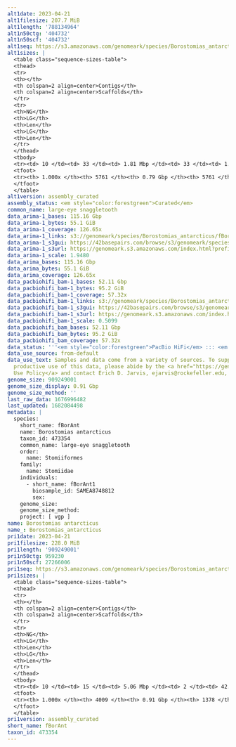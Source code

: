 ```yaml
---
alt1date: 2023-04-21
alt1filesize: 207.7 MiB
alt1length: '788134964'
alt1n50ctg: '404732'
alt1n50scf: '404732'
alt1seq: https://s3.amazonaws.com/genomeark/species/Borostomias_antarcticus/fBorAnt1/assembly_curated/fBorAnt1.alt.cur.20230421.fasta.gz
alt1sizes: |
  <table class="sequence-sizes-table">
  <thead>
  <tr>
  <th></th>
  <th colspan=2 align=center>Contigs</th>
  <th colspan=2 align=center>Scaffolds</th>
  </tr>
  <tr>
  <th>NG</th>
  <th>LG</th>
  <th>Len</th>
  <th>LG</th>
  <th>Len</th>
  </tr>
  </thead>
  <tbody>
  <tr><td> 10 </td><td> 33 </td><td> 1.81 Mbp </td><td> 33 </td><td> 1.81 Mbp </td></tr><tr><td> 20 </td><td> 89 </td><td> 1.17 Mbp </td><td> 89 </td><td> 1.17 Mbp </td></tr><tr><td> 30 </td><td> 173 </td><td> 0.79 Mbp </td><td> 173 </td><td> 0.79 Mbp </td></tr><tr><td> 40 </td><td> 290 </td><td> 0.57 Mbp </td><td> 290 </td><td> 0.57 Mbp </td></tr><tr style="background-color:#cccccc;"><td> 50 </td><td> 455 </td><td> 404.73 Kbp </td><td> 455 </td><td> 404.73 Kbp </td></tr><tr><td> 60 </td><td> 691 </td><td> 279.03 Kbp </td><td> 691 </td><td> 279.03 Kbp </td></tr><tr><td> 70 </td><td> 1043 </td><td> 179.61 Kbp </td><td> 1043 </td><td> 179.61 Kbp </td></tr><tr><td> 80 </td><td> 1625 </td><td> 103.66 Kbp </td><td> 1625 </td><td> 103.66 Kbp </td></tr><tr><td> 90 </td><td> 2749 </td><td> 48.83 Kbp </td><td> 2749 </td><td> 48.83 Kbp </td></tr><tr><td> 100 </td><td> 5761 </td><td> 1.84 Kbp </td><td> 5761 </td><td> 1.84 Kbp </td></tr></tbody>
  <tfoot>
  <tr><th> 1.000x </th><th> 5761 </th><th> 0.79 Gbp </th><th> 5761 </th><th> 0.79 Gbp </th></tr>
  </tfoot>
  </table>
alt1version: assembly_curated
assembly_status: <em style="color:forestgreen">Curated</em>
common_name: large-eye snaggletooth
data_arima-1_bases: 115.16 Gbp
data_arima-1_bytes: 55.1 GiB
data_arima-1_coverage: 126.65x
data_arima-1_links: s3://genomeark/species/Borostomias_antarcticus/fBorAnt1/genomic_data/arima/<br>
data_arima-1_s3gui: https://42basepairs.com/browse/s3/genomeark/species/Borostomias_antarcticus/fBorAnt1/genomic_data/arima/
data_arima-1_s3url: https://genomeark.s3.amazonaws.com/index.html?prefix=species/Borostomias_antarcticus/fBorAnt1/genomic_data/arima/
data_arima-1_scale: 1.9480
data_arima_bases: 115.16 Gbp
data_arima_bytes: 55.1 GiB
data_arima_coverage: 126.65x
data_pacbiohifi_bam-1_bases: 52.11 Gbp
data_pacbiohifi_bam-1_bytes: 95.2 GiB
data_pacbiohifi_bam-1_coverage: 57.32x
data_pacbiohifi_bam-1_links: s3://genomeark/species/Borostomias_antarcticus/fBorAnt1/genomic_data/pacbio_hifi/<br>
data_pacbiohifi_bam-1_s3gui: https://42basepairs.com/browse/s3/genomeark/species/Borostomias_antarcticus/fBorAnt1/genomic_data/pacbio_hifi/
data_pacbiohifi_bam-1_s3url: https://genomeark.s3.amazonaws.com/index.html?prefix=species/Borostomias_antarcticus/fBorAnt1/genomic_data/pacbio_hifi/
data_pacbiohifi_bam-1_scale: 0.5099
data_pacbiohifi_bam_bases: 52.11 Gbp
data_pacbiohifi_bam_bytes: 95.2 GiB
data_pacbiohifi_bam_coverage: 57.32x
data_status: '''<em style="color:forestgreen">PacBio HiFi</em> ::: <em style="color:forestgreen">Arima</em>'''
data_use_source: from-default
data_use_text: Samples and data come from a variety of sources. To support fair and
  productive use of this data, please abide by the <a href="https://genome10k.soe.ucsc.edu/data-use-policies/">Data
  Use Policy</a> and contact Erich D. Jarvis, ejarvis@rockefeller.edu, with any questions.
genome_size: 909249001
genome_size_display: 0.91 Gbp
genome_size_method: ''
last_raw_data: 1676996482
last_updated: 1682084498
metadata: |
  species:
    short_name: fBorAnt
    name: Borostomias antarcticus
    taxon_id: 473354
    common_name: large-eye snaggletooth
    order:
      name: Stomiiformes
    family:
      name: Stomiidae
    individuals:
      - short_name: fBorAnt1
        biosample_id: SAMEA8748812
        sex:
    genome_size:
    genome_size_method:
    project: [ vgp ]
name: Borostomias antarcticus
name_: Borostomias_antarcticus
pri1date: 2023-04-21
pri1filesize: 228.0 MiB
pri1length: '909249001'
pri1n50ctg: 959230
pri1n50scf: 27266006
pri1seq: https://s3.amazonaws.com/genomeark/species/Borostomias_antarcticus/fBorAnt1/assembly_curated/fBorAnt1.pri.cur.20230421.fasta.gz
pri1sizes: |
  <table class="sequence-sizes-table">
  <thead>
  <tr>
  <th></th>
  <th colspan=2 align=center>Contigs</th>
  <th colspan=2 align=center>Scaffolds</th>
  </tr>
  <tr>
  <th>NG</th>
  <th>LG</th>
  <th>Len</th>
  <th>LG</th>
  <th>Len</th>
  </tr>
  </thead>
  <tbody>
  <tr><td> 10 </td><td> 15 </td><td> 5.06 Mbp </td><td> 2 </td><td> 42.52 Mbp </td></tr><tr><td> 20 </td><td> 41 </td><td> 2.58 Mbp </td><td> 5 </td><td> 34.92 Mbp </td></tr><tr><td> 30 </td><td> 82 </td><td> 1.90 Mbp </td><td> 7 </td><td> 31.57 Mbp </td></tr><tr><td> 40 </td><td> 139 </td><td> 1.35 Mbp </td><td> 10 </td><td> 28.91 Mbp </td></tr><tr style="background-color:#cccccc;"><td> 50 </td><td> 219 </td><td style="background-color:#ff8888;"> 0.96 Mbp </td><td> 14 </td><td style="background-color:#88ff88;"> 27.27 Mbp </td></tr><tr><td> 60 </td><td> 334 </td><td> 0.67 Mbp </td><td> 17 </td><td> 25.15 Mbp </td></tr><tr><td> 70 </td><td> 507 </td><td> 412.68 Kbp </td><td> 21 </td><td> 21.38 Mbp </td></tr><tr><td> 80 </td><td> 818 </td><td> 216.00 Kbp </td><td> 26 </td><td> 11.61 Mbp </td></tr><tr><td> 90 </td><td> 1443 </td><td> 94.03 Kbp </td><td> 50 </td><td> 1.36 Mbp </td></tr><tr><td> 100 </td><td> 4009 </td><td> 1.00 Kbp </td><td> 1378 </td><td> 1.00 Kbp </td></tr></tbody>
  <tfoot>
  <tr><th> 1.000x </th><th> 4009 </th><th> 0.91 Gbp </th><th> 1378 </th><th> 0.91 Gbp </th></tr>
  </tfoot>
  </table>
pri1version: assembly_curated
short_name: fBorAnt
taxon_id: 473354
---
```

